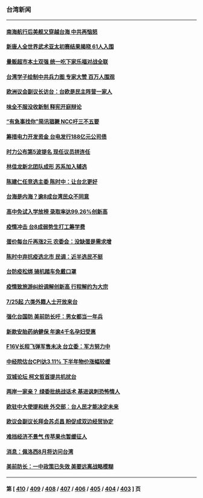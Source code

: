 ### 台湾新闻
---
#### [南海航行后美舰又穿越台海 中共再恼怒](../../pages/ncid1349361/n13784908.md) 
#### [新唐人全世界武术亚太初赛结果揭晓 61人入围](../../pages/ncid1349361/n13783989.md) 
#### [量贩超市本土双强 统一吃下家乐福对战全联](../../pages/ncid1349361/n13784878.md) 
#### [台湾学子绘制中共兵力图 专家大赞 百万人围观](../../pages/ncid1349361/n13784484.md) 
#### [欧洲议会副议长访台：台欧是民主阵营一家人](../../pages/ncid1349361/n13784481.md) 
#### [味全不服没收新制 释宪开庭辩论](../../pages/ncid1349361/n13784601.md) 
#### [“有急事找你”简讯猖獗 NCC吁三不五要](../../pages/ncid1349361/n13784605.md) 
#### [筹措电力开发资金 台电发行188亿元公司债](../../pages/ncid1349361/n13784607.md) 
#### [时力公布第5波提名 现任议员拼连任](../../pages/ncid1349361/n13784608.md) 
#### [林佳龙新北团队成形 苏系加入辅选](../../pages/ncid1349361/n13784609.md) 
#### [陈建仁任竞选主委 陈时中：让台北更好](../../pages/ncid1349361/n13784611.md) 
#### [台海是内海？逾8成台湾民众不同意](../../pages/ncid1349361/n13784618.md) 
#### [高中免试入学放榜 录取率达99.26%创新高](../../pages/ncid1349361/n13784620.md) 
#### [疫情冲击 台8成弱势生打工筹学费](../../pages/ncid1349361/n13784613.md) 
#### [蛋价每台斤再涨2元 农委会：没缺蛋是需求增](../../pages/ncid1349361/n13784603.md) 
#### [陈时中弃抗疫选北市 民调：近半选民不挺](../../pages/ncid1349361/n13784602.md) 
#### [台防疫松绑 骑机踏车免戴口罩](../../pages/ncid1349361/n13784580.md) 
#### [疫情致旅游纠纷调解创新高 行程解约为大宗](../../pages/ncid1349361/n13784583.md) 
#### [7/25起 六类外籍人士开放来台](../../pages/ncid1349361/n13784578.md) 
#### [强化台国防 美前防长吁：男女都当一年兵](../../pages/ncid1349361/n13784575.md) 
#### [新款安胎药纳健保 年逾4千名孕妇受惠](../../pages/ncid1349361/n13784586.md) 
#### [F16V长程飞弹军售未决 台立委：军方努力中](../../pages/ncid1349361/n13784461.md) 
#### [中经院估台CPI达3.11%  下半年物价涨幅较缓](../../pages/ncid1349361/n13784488.md) 
#### [双城论坛 柯文哲首提共机扰台](../../pages/ncid1349361/n13784494.md) 
#### [两岸一家亲？ 绿委批统战话术 基进讽刺恐怖情人](../../pages/ncid1349361/n13784487.md) 
#### [欧驻中大使提和统 外交部︰台人民才能决定未来](../../pages/ncid1349361/n13784463.md) 
#### [欧议会副议长拜会苏贞昌 盼促成双边经贸协定](../../pages/ncid1349361/n13784474.md) 
#### [难挡经济不景气 传苹果也暂缓征人](../../pages/ncid1349361/n13784447.md) 
#### [消息：佩洛西8月将访问台湾](../../pages/ncid1349361/n13784330.md) 
#### [美前防长：一中政策已失效 美要远离战略模糊](../../pages/ncid1349361/n13784241.md) 

---
#### 第 [ [410](./410.md) / [409](./409.md) / [408](./408.md) / [407](./407.md) / [406](./406.md) / [405](./405.md) / [404](./404.md) / [403](./403.md) ] 页
